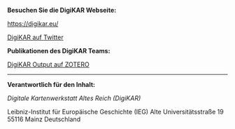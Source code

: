 **Besuchen Sie die DigiKAR Webseite:**

https://digikar.eu/

[DigiKAR auf Twitter](https://twitter.com/digi_KAR)

**Publikationen des DigiKAR Teams:**

[DigiKAR Output auf ZOTERO](https://www.zotero.org/groups/4725161/digikar_output/library)

<hr>

**Verantwortlich für den Inhalt:**

*Digitale Kartenwerkstatt Altes Reich (DigiKAR)* 

Leibniz-Institut für Europäische Geschichte (IEG) 
Alte Universitätsstraße 19 
55116 Mainz 
Deutschland
